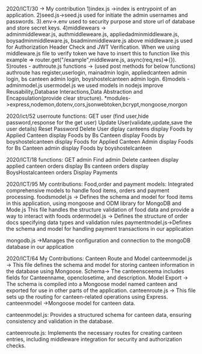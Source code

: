 2020/ICT/30 -> 
 My contribution 
    1)index.js ->index is entrypoint of an application.
    2)seed.js->seed.js used for initiate the admin usernames and passwords.
    3).env->.env used to security purpose and store url of database and store secret keys.
    4)middlewears ->   
         adminmiddlewear.js,
         authmiddleweare.js,
         appliedadminmiddleware.js,
         boysadminmiddleware.js,
         bsadminmiddleware.js
             above middleware.js used for Authorization Header Check and JWT Verification.
             When we using middleware.js file to verify token we have to insert this to function like this
             example => router.get("/example",middleware.js, async(req,res)=>{}).
    5)routes -
         authroute.js
             functions -> (used post methods for below functions)
                 authroute has register,userlogin,
                 mainadmin login,
                 appliedcanteen admin login,
                 bs canteen admin login,
                 boyshostelcanteen admin login.
    6)models -
         adminmodel.js
         usermodel.js
             we used models in nodejs improve Reusability,Database Interactions,Data Abstraction and Encapsulation(provide clear structure).
    *modules->express,nodemon,dotenv,cors,jsonwebtoken,bcrypt,mongoose,morgon          


2020/ict/52
userroute functions:
  GET user (find user,hide password,response for the get user)
  Update User(validate,update,save the user details)
  Reset Password
  Delete User
  diplay canteens
  display Foods by Applied Canteen
  display Foods by Bs Canteen
  display Foods by boyshostelcanteen
  display Foods for Applied Canteen Admin
  display Foods for Bs Canteen admin
  display Foods by boyshostelcanteen

2020/ICT/18
functions:
GET admin
Find admin
Delete canteen
display applied canteen orders
display Bs canteen orders
display BoysHostalcanteen orders
Display Payments

2020/ICT/95
My contributions:
 Food,order and payment models:
 Integrated comprehensive models to handle food items, orders and payment processing.
  foodsmodel.js -> Defines the schema and model for food items in this application, using mongoose and ODM library for MongoDB and Mode.js
                   This file handles the structure validation of food data and provide a way to interact with foods
  ordermodel.js -> Defines the structure of order docs specifying data types and validation rules
  paymentmodel.js->Defines the schema and model for handling payment transactions in our application

  mongodb.js ->Manages the configuration and connection to the mongoDB database in our application

2020/ICT/64
My Contributions: Canteen Route and Model
canteenmodel.js -> This file defines the schema and model for storing canteen information in the database using Mongoose.
Schema-> The canteensceema includes fields for Canteenname, openclosetime, and description.
Model Export -> The schema is compiled into a Mongoose model named canteen and exported for use in other parts of the application.
canteenroute.js -> This file sets up the routing for canteen-related operations using Express.
canteenmodel ->Mongoose model for canteen data.

canteenmodel.js: Provides a structured schema for canteen data, ensuring consistency and validation in the database.

canteenroute.js: Implements the necessary routes for creating canteen entries, including middleware integration for security and authorization checks.
 
